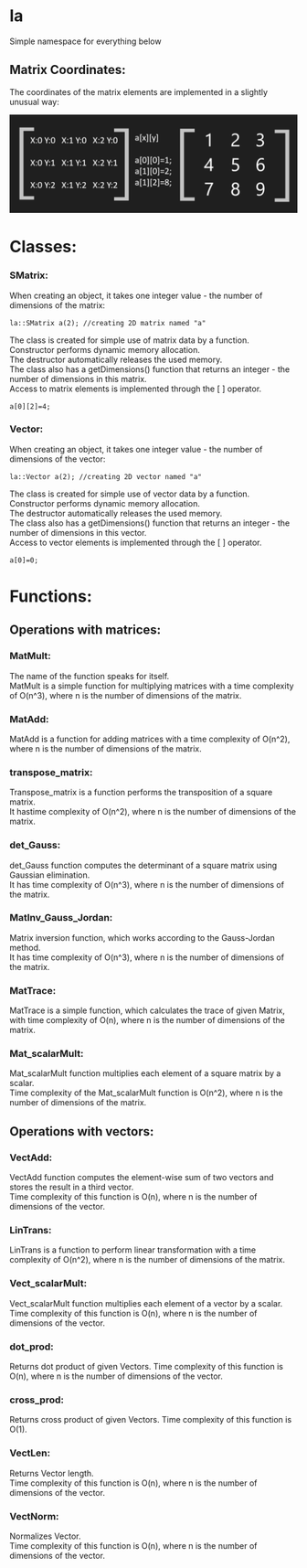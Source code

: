 # la

Simple namespace for everything below

## Matrix Coordinates:

The coordinates of the matrix elements are implemented in a slightly unusual way:

![Матриця](RMD/Image.png)
# Classes:
### SMatrix:

When creating an object, it takes one integer value - the number of dimensions of the matrix: 
```
la::SMatrix a(2); //creating 2D matrix named "a"
```
The class is created for simple use of matrix data by a function.  
Constructor performs dynamic memory allocation.  
The destructor automatically releases the used memory.  
The class also has a getDimensions() function that returns an integer - the number of dimensions in this matrix.  
Access to matrix elements is implemented through the [ ] operator.
```
a[0][2]=4;
```
### Vector:

When creating an object, it takes one integer value - the number of dimensions of the vector: 
```
la::Vector a(2); //creating 2D vector named "a"
```
The class is created for simple use of vector data by a function.  
Constructor performs dynamic memory allocation.  
The destructor automatically releases the used memory.  
The class also has a getDimensions() function that returns an integer - the number of dimensions in this vector.  
Access to vector elements is implemented through the [ ] operator.
```
a[0]=0;
```
# Functions:

## Operations with matrices:
### MatMult:

The name of the function speaks for itself.  
MatMult is a simple function for multiplying matrices with a time complexity of O(n^3), where n is the number of dimensions of the matrix.

### MatAdd:

MatAdd is a function for adding matrices with a time complexity of O(n^2), where n is the number of dimensions of the matrix.

### transpose_matrix:

Transpose_matrix is a function performs the transposition of a square matrix.  
It hastime complexity of O(n^2), where n is the number of dimensions of the matrix.

### det_Gauss:

det_Gauss function computes the determinant of a square matrix using Gaussian elimination.  
It has time complexity of O(n^3), where n is the number of dimensions of the matrix.

### MatInv_Gauss_Jordan:

Matrix inversion function, which works according to the Gauss-Jordan method.  
It has time complexity of O(n^3), where n is the number of dimensions of the matrix.

### MatTrace:
MatTrace is a simple function, which calculates the trace of given Matrix, with time complexity of O(n), where n is the number of dimensions of the matrix.

### Mat_scalarMult:

Mat_scalarMult function multiplies each element of a square matrix by a scalar.  
Time complexity of the Mat_scalarMult function is O(n^2), where n is the number of dimensions of the matrix.

## Operations with vectors:
### VectAdd:

VectAdd function computes the element-wise sum of two vectors and stores the result in a third vector.  
Time complexity of this function is O(n), where n is the number of dimensions of the vector.

### LinTrans:

LinTrans is a function to perform linear transformation with a time complexity of O(n^2), where n is the number of dimensions of the matrix.

### Vect_scalarMult:

Vect_scalarMult function multiplies each element of a vector by a scalar.  
Time complexity of this function is O(n), where n is the number of dimensions of the vector.

### dot_prod:

Returns dot product of given Vectors.
Time complexity of this function is O(n), where n is the number of dimensions of the vector.

### cross_prod:

Returns cross product of given Vectors.
Time complexity of this function is O(1).

### VectLen:

Returns Vector length.  
Time complexity of this function is O(n), where n is the number of dimensions of the vector.

### VectNorm:

Normalizes Vector.  
Time complexity of this function is O(n), where n is the number of dimensions of the vector.
